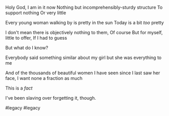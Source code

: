 Holy God,
I am in it now
Nothing but incomprehensibly-sturdy structure
To support nothing
Or very little

Every young woman walking by is pretty in the sun
Today is a bit *too* pretty

I don't mean there is objectively nothing to them,
Of course
But for myself, little to offer,
If I had to guess

But what do I know?

Everybody said something similar about my girl but she was everything to me

And of the thousands of beautiful women I have seen since I last saw her face, I want none a fraction as much

This is a *fact*

I've been slaving over forgetting it, though.

#legacy #legacy